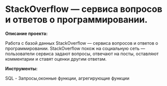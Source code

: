# StackOverflow — сервиса вопросов и ответов о программировании.

**Описание проекта:**

Работа с базой данных StackOverflow — сервиса вопросов и ответов о программировании. 
StackOverflow похож на социальную сеть — пользователи сервиса задают вопросы, отвечают на посты, оставляют комментарии и ставят оценки другим ответам.

**Инструменты:**

SQL - Запросы,оконные функции, агрегирующие функции
